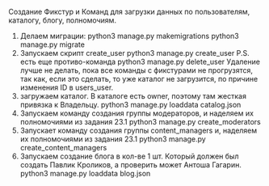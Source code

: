 Создание Фикстур и Команд для загрузки данных по пользователям, каталогу, блогу, полномочиям.
1) Делаем миграции:
python3 manage.py makemigrations
python3 manage.py migrate
2) Запускаем скрипт create_user
python3 manage.py create_user
P.S. есть еще противо-команда python3 manage.py delete_user
Удаление лучше не делать, пока все команды с фикстурами не прогрузятся, так как, если это сделать, то уже каталог не
загрузится, по причине изменения ID в users_user.
3) загружаем каталог. В каталоге есть owner, поэтому там жесткая привязка к Владельцу.
python3 manage.py loaddata catalog.json
4) Запускаем команду создания группы модераторов, и наделяем их полномочиями из задания 23.1
python3 manage.py create_moderators
5) Запускает команду создания группы content_managers и, наделяем их полномочиями из задания 23.1
python3 manage.py create_content_managers
6) Запускаем создание блога в кол-ве 1 шт. Который должен был создать Павлик Кроликов, а проверить может Антоша Гагарин.
python3 manage.py loaddata blog.json